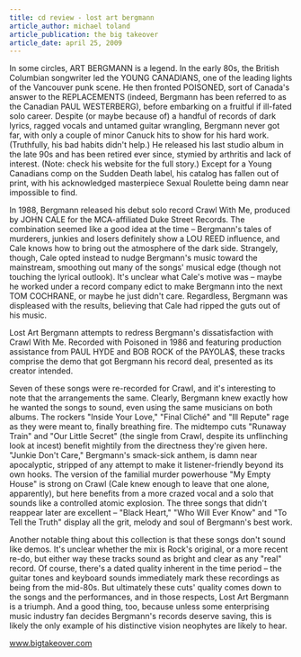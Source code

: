```yaml
---
title: cd review - lost art bergmann
article_author: michael toland
article_publication: the big takeover
article_date: april 25, 2009
---
```

In some circles, ART BERGMANN is a legend. In the early 80s, the British Columbian songwriter led the YOUNG CANADIANS, one of the leading lights of the Vancouver punk scene. He then fronted POISONED, sort of Canada's answer to the REPLACEMENTS (indeed, Bergmann has been referred to as the Canadian PAUL WESTERBERG), before embarking on a fruitful if ill-fated solo career. Despite (or maybe because of) a handful of records of dark lyrics, ragged vocals and untamed guitar wrangling, Bergmann never got far, with only a couple of minor Canuck hits to show for his hard work. (Truthfully, his bad habits didn't help.) He released his last studio album in the late 90s and has been retired ever since, stymied by arthritis and lack of interest. (Note: check his website for the full story.) Except for a Young Canadians comp on the Sudden Death label, his catalog has fallen out of print, with his acknowledged masterpiece Sexual Roulette being damn near impossible to find.  
  
In 1988, Bergmann released his debut solo record Crawl With Me, produced by JOHN CALE for the MCA-affiliated Duke Street Records. The combination seemed like a good idea at the time &ndash; Bergmann's tales of murderers, junkies and losers definitely show a LOU REED influence, and Cale knows how to bring out the atmosphere of the dark side. Strangely, though, Cale opted instead to nudge Bergmann's music toward the mainstream, smoothing out many of the songs' musical edge (though not touching the lyrical outlook). It's unclear what Cale's motive was &ndash; maybe he worked under a record company edict to make Bergmann into the next TOM COCHRANE, or maybe he just didn't care. Regardless, Bergmann was displeased with the results, believing that Cale had ripped the guts out of his music.  
  
Lost Art Bergmann attempts to redress Bergmann's dissatisfaction with Crawl With Me. Recorded with Poisoned in 1986 and featuring production assistance from PAUL HYDE and BOB ROCK of the PAYOLA$, these tracks comprise the demo that got Bergmann his record deal, presented as its creator intended.  
  
Seven of these songs were re-recorded for Crawl, and it's interesting to note that the arrangements the same. Clearly, Bergmann knew exactly how he wanted the songs to sound, even using the same musicians on both albums. The rockers "Inside Your Love," "Final Clich&eacute;" and "Ill Repute" rage as they were meant to, finally breathing fire. The midtempo cuts "Runaway Train" and "Our Little Secret" (the single from Crawl, despite its unflinching look at incest) benefit mightily from the directness they're given here. "Junkie Don't Care," Bergmann's smack-sick anthem, is damn near apocalyptic, stripped of any attempt to make it listener-friendly beyond its own hooks. The version of the familial murder powerhouse "My Empty House" is strong on Crawl (Cale knew enough to leave that one alone, apparently), but here benefits from a more crazed vocal and a solo that sounds like a controlled atomic explosion. The three songs that didn't reappear later are excellent &ndash; "Black Heart," "Who Will Ever Know" and "To Tell the Truth" display all the grit, melody and soul of Bergmann's best work.  
  
Another notable thing about this collection is that these songs don't sound like demos. It's unclear whether the mix is Rock's original, or a more recent re-do, but either way these tracks sound as bright and clear as any "real" record. Of course, there's a dated quality inherent in the time period &ndash; the guitar tones and keyboard sounds immediately mark these recordings as being from the mid-80s. But ultimately these cuts' quality comes down to the songs and the performances, and in those respects, Lost Art Bergmann is a triumph. And a good thing, too, because unless some enterprising music industry fan decides Bergmann's records deserve saving, this is likely the only example of his distinctive vision neophytes are likely to hear.  
  
www.bigtakeover.com  
